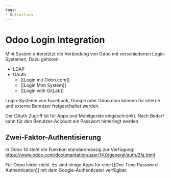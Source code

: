 ```yaml
---
tags:
- Definition
---
```

# Odoo Login Integration
Mint System unterstützt die Verbindung von Odoo mit verschiedenen Login-Systemen. Dazu gehören:

* LDAP
* OAuth
	* [[Login mit Odoo.com]]
	* [[Login Mint System]]
	* [[Login with GitLab]]

Login-Systeme von Facebook, Google oder Odoo.com können für interne und externe Benutzer freigeschaltet werden.

Der OAuth Zugriff ist für Apps und Mobilgeräte eingeschränkt. Nach Bedarf kann für den Benutzer-Account ein Passwort hinterlegt werden.

## Zwei-Faktor-Authentisierung

In Odoo 14 steht die Funktion standardmässig zur Verfügung: <https://www.odoo.com/documentation/user/14.0/general/auth/2fa.html>

Für Odoo leider nicht. Es sind einige Apps für eine [[One Time Password Authentication]] mit dem Google-Authenticator verfügbar.